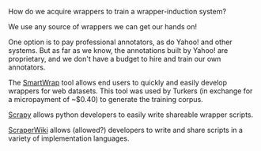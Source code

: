 How do we acquire wrappers to train a wrapper-induction system?

We use any source of wrappers we can get our hands on!

One option is to pay professional annotators, as do Yahoo! and other
systems.  But as far as we know, the annotations built by Yahoo! are
proprietary, and we don't have a budget to hire and train our own
annotators.

The
[SmartWrap](https://addons.mozilla.org/en-US/firefox/addon/smartwrapclient/)
tool allows end users to quickly and easily develop wrappers for web
datasets.  This tool was used by Turkers (in exchange for a
micropayment of ~$0.40) to generate the training corpus.

[Scrapy](http://scrapy.org/) allows python developers to easily write
shareable wrapper scripts.

[ScraperWiki](https://scraperwiki.com/) allows (allowed?) developers to
write and share scripts in a variety of implementation languages.




